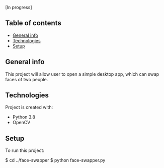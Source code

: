 [In progress]
## Table of contents
* [General info](#general-info)
* [Technologies](#technologies)
* [Setup](#setup)

## General info
This project will allow user to open a simple desktop app, which can swap faces of two people.
	
## Technologies
Project is created with:
* Python 3.8
* OpenCV
	
## Setup
To run this project:

$ cd ../face-swapper
$ python face-swapper.py
